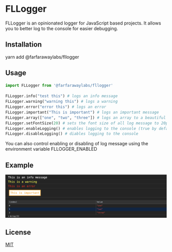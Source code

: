 # FLLogger

FLLogger is an opinionated logger for JavaScript based projects. It allows you to better log to the console for easier debugging.

## Installation

yarn add @farfarawaylabs/fllogger

## Usage

```python
import FLLogger from '@farfarawaylabs/fllogger'

FLLogger.info("test this") # logs an info message
FLLogger.warning("warning this") # logs a warning
FLLogger.error("error this") # logs an error
FLLogger.important("This is important") # logs an important message
FLLogger.array(["one", "two", "three"]) # logs an array to a beautiful table view
FLLogger.setFontSize(20) # sets the font size of all log message to 20px
FLLogger.enableLogging() # enables logging to the console (true by default)
FLLogger.disableLogging() # diables logging to the console
```

You can also control enabling or disabling of log message using the environment variable FLLOGGER_ENABLED

## Example

![Drag Racing](src/example.png?raw=true)

## License

[MIT](https://choosealicense.com/licenses/mit/)
